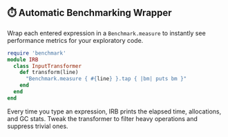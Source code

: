 ## ⏱️ Automatic Benchmarking Wrapper
Wrap each entered expression in a `Benchmark.measure` to instantly see performance metrics for your exploratory code.

```ruby
require 'benchmark'
module IRB
  class InputTransformer
    def transform(line)
      "Benchmark.measure { #{line} }.tap { |bm| puts bm }"
    end
  end
end
```

Every time you type an expression, IRB prints the elapsed time, allocations, and GC stats. Tweak the transformer to filter heavy operations and suppress trivial ones.